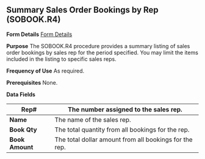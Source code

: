 ## Summary Sales Order Bookings by Rep (SOBOOK.R4)
<PageHeader />

**Form Details**
[Form Details](../SOBOOK-R4-1/README.md)

**Purpose**
The SOBOOK.R4 procedure provides a summary listing of sales order bookings by
sales rep for the period specified. You may limit the items included in the
listing to specific sales reps.

**Frequency of Use**
As required.

**Prerequisites**
None.

**Data Fields**

| **Rep#**        | The number assigned to the sales rep.                  |
| --------------- | ------------------------------------------------------ |
| **Name**        | The name of the sales rep.                             |
| **Book Qty**    | The total quantity from all bookings for the rep.      |
| **Book Amount** | The total dollar amount from all bookings for the rep. |

<badge text= "Version 8.10.57 " vertical="middle" />

<PageFooter />
